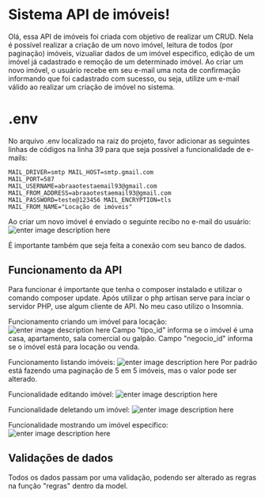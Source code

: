 # Sistema API de imóveis!

Olá, essa API de imóveis foi criada com objetivo de realizar um CRUD. Nela é possível realizar a criação de um novo imóvel, leitura de todos (por paginação) imóveis, vizualiar dados de um imóvel especifico, edição de um imóvel já cadastrado e remoção de um determinado imóvel. 
Ao criar um novo imóvel, o usuário recebe em seu e-mail uma nota de confirmação informando que foi cadastrado com sucesso, ou seja, utilize um e-mail válido ao realizar um criação de imóvel no sistema.


# .env

No arquivo .env localizado na raiz do projeto, favor adicionar as seguintes linhas de códigos na linha 39 para que seja possível a funcionalidade de e-mails: 

    MAIL_DRIVER=smtp MAIL_HOST=smtp.gmail.com 
    MAIL_PORT=587 		     	
    MAIL_USERNAME=abraaotestaemail93@gmail.com 
    MAIL_FROM_ADDRESS=abraaotestaemail93@gmail.com 
    MAIL_PASSWORD=teste@123456 MAIL_ENCRYPTION=tls 
    MAIL_FROM_NAME="Locação de imóveis"

Ao criar um novo imóvel é enviado o seguinte recibo no e-mail do usuário:
![enter image description here](https://i.ibb.co/NTxYnR8/1.png)

É importante também que seja feita a conexão com seu banco de dados.

## Funcionamento da API

Para funcionar é importante que tenha o composer instalado e utilizar o comando composer update. 
Após utilizar o php artisan serve para inciar o servidor PHP, use algum cliente de API. No meu caso utilizo o Insomnia. 

Funcionamento criando um imóvel para locação:
![enter image description here](https://i.ibb.co/XjcyDzN/1.png)
Campo "tipo_id" informa se o imóvel é uma casa, apartamento, sala comercial ou galpão.
Campo "negocio_id" informa se o imóvel está para locação ou venda.

Funcionamento listando imóveis:
![enter image description here](https://i.ibb.co/524DpS1/1.png)
Por padrão está fazendo uma paginação de 5 em 5 imóveis, mas o valor pode ser alterado.

Funcionalidade editando imóvel:
![enter image description here](https://i.ibb.co/z506Jrb/1.png)

Funcionalidade deletando um imóvel: 
![enter image description here](https://i.ibb.co/KxMhwVL/1.png)

Funcionalidade mostrando um imóvel especifico: 
![enter image description here](https://i.ibb.co/0DZRtb2/1.png)



## Validações de dados

Todos os dados passam por uma validação, podendo ser alterado as regras na função "regras" dentro da model.
